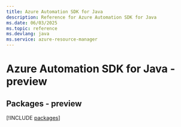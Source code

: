 ```yaml
---
title: Azure Automation SDK for Java
description: Reference for Azure Automation SDK for Java
ms.date: 06/03/2025
ms.topic: reference
ms.devlang: java
ms.service: azure-resource-manager
---
```

# Azure Automation SDK for Java - preview
## Packages - preview
[!INCLUDE [packages](automation-index.md)]